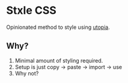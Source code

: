 # Stxle CSS

Opinionated method to style using [utopia](https://utopia.fyi).

## Why?

1. Minimal amount of styling required.
2. Setup is just copy -> paste -> import -> use
3. Why not?
